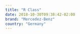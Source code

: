 ```yaml
---
title: "R Class"
date: 2018-10-30T09:38:42-02:00
brand: "Mercedez-Benz"
country: "Germany"
---
```


